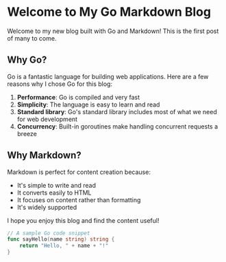 # Welcome to My Go Markdown Blog

Welcome to my new blog built with Go and Markdown! This is the first post of many to come.

## Why Go?

Go is a fantastic language for building web applications. Here are a few reasons why I chose Go for this blog:

1. **Performance**: Go is compiled and very fast
2. **Simplicity**: The language is easy to learn and read
3. **Standard library**: Go's standard library includes most of what we need for web development
4. **Concurrency**: Built-in goroutines make handling concurrent requests a breeze

## Why Markdown?

Markdown is perfect for content creation because:

- It's simple to write and read
- It converts easily to HTML
- It focuses on content rather than formatting
- It's widely supported

I hope you enjoy this blog and find the content useful!

```go
// A sample Go code snippet
func sayHello(name string) string {
    return "Hello, " + name + "!"
}
```
